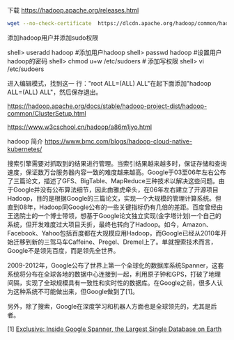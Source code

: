 下载
https://hadoop.apache.org/releases.html

```bash
wget --no-check-certificate  https://dlcdn.apache.org/hadoop/common/hadoop-3.3.4/hadoop-3.3.4.tar.gz
```

添加hadoop用户并添加sudo权限

shell> useradd hadoop #添加用户hadoop 
shell> passwd hadoop #设置用户hadoop的密码 
shell> chmod u+w /etc/sudoers # 添加写权限
shell> vi /etc/sudoers

进入编辑模式，找到这一 行："root ALL=(ALL) ALL"在起下面添加"hadoop ALL=(ALL) ALL"，然后保存退出。

https://hadoop.apache.org/docs/stable/hadoop-project-dist/hadoop-common/ClusterSetup.html

https://www.w3cschool.cn/hadoop/a86m1jyo.html

hadoop 简介 https://www.bmc.com/blogs/hadoop-cloud-native-kubernetes/



搜索引擎需要对抓取到的结果进行管理。当索引结果越来越多时，保证存储和查询速度，保证数万台服务器内容一致的难度越来越高。Google于03至06年左右公布了三篇论文，描述了GFS、BigTable、MapReduce三种技术以解决这些问题。由于Google并没有公布算法细节，因此由雅虎牵头，在06年左右建立了开源项目Hadoop，目的是根据Google的三篇论文，实现一个大规模的管理计算系统。但直到08年，Hadoop同Google公布的一些关键指标仍有几倍的差距。百度曾经由王选院士的一个博士带领，想基于Google论文独立实现(金字塔计划)一个自己的系统，但开发难度过大项目夭折，最终也转向了Hadoop。如今，Amazon、Facebook、Yahoo包括百度都在大规模应用Hadoop，而Google已经从2010年开始迁移到新的三驾马车Caffeine、Pregel、Dremel上了。单就搜索技术而言，Google不是领先百度，而是领先全世界。

2009-2012年，Google公布了世界上第一个全球化的数据库系统Spanner，这套系统将分布在全球各地的数据中心连接到一起，利用原子钟和GPS，打破了地理间隔，实现了全球规模具有一致性和实时性的数据库。在Google之前，很多人认为这种系统不可能做出来，但Google做到了[1]。

另外，除了搜索，Google在深度学习和机器人方面也是全球领先的，尤其是后者。


[1]  [Exclusive: Inside Google Spanner, the Largest Single Database on Earth](https://link.zhihu.com/?target=http%3A//www.wired.com/wiredenterprise/2012/11/google-spanner-time/all/)